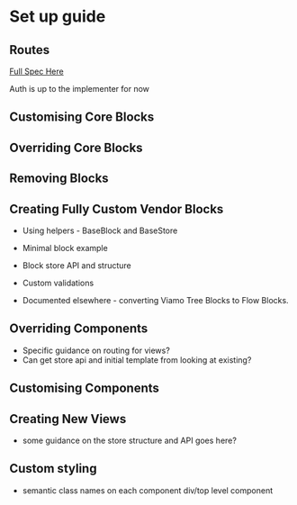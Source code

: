 # Set up guide

## Routes

[Full Spec Here](routes/markdown/routes.md)

Auth is up to the implementer for now

## Customising Core Blocks

## Overriding Core Blocks

## Removing Blocks

## Creating Fully Custom Vendor Blocks

- Using helpers - BaseBlock and BaseStore
- Minimal block example
- Block store API and structure
- Custom validations

- Documented elsewhere - converting Viamo Tree Blocks to Flow Blocks.

## Overriding Components

- Specific guidance on routing for views?
- Can get store api and initial template from looking at existing?

## Customising Components 

## Creating New Views

- some guidance on the store structure and API goes here?

## Custom styling

- semantic class names on each component div/top level component
